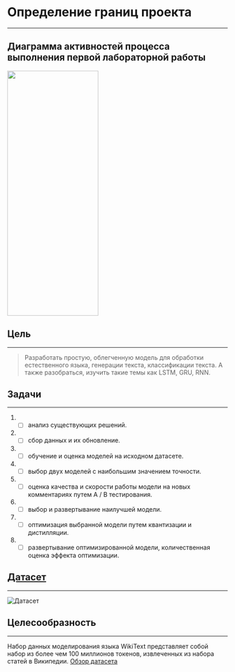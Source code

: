 # Определение границ проекта
____
## Диаграмма активностей процесса выполнения первой лабораторной работы
<img src="https://user-images.githubusercontent.com/79332916/232778830-69891698-15d7-4a5c-b001-a402e9eceaba.png" width="208" height="560">

## Цель
____
> Разработать простую, облегченную модель для обработки естественного языка, генерации текста, классификации текста. А также разобраться, изучить такие темы как LSTM, GRU, RNN.
## Задачи
____
1. - [ ] анализ существующих решений.
2. - [ ] сбор данных и их обновление.
3. - [ ] обучение и оценка моделей на исходном датасете.
4. - [ ] выбор двух моделей с наибольшим значением точности.
5. - [ ] оценка качества и скорости работы модели на новых комментариях путем A / B тестирования.
6. - [ ] выбор и развертывание наилучшей модели.
7. - [ ] оптимизация выбранной модели путем квантизации и дистилляции.
8. - [ ] развертывание оптимизированной модели, количественная оценка эффекта оптимизации.
## [Датасет](https://www.kaggle.com/datasets/rohitgr/wikitext)
____
![Датасет](https://user-images.githubusercontent.com/79332916/232626643-9d9925a5-5891-4eec-9632-9eb2b6cf9c50.png)

## Целесообразность
____
Набор данных моделирования языка WikiText представляет собой набор из более чем 100 миллионов токенов, извлеченных из набора статей в Википедии.
[Обзор датасета](https://huggingface.co/datasets/wikitext/viewer/wikitext-103-v1/test)
